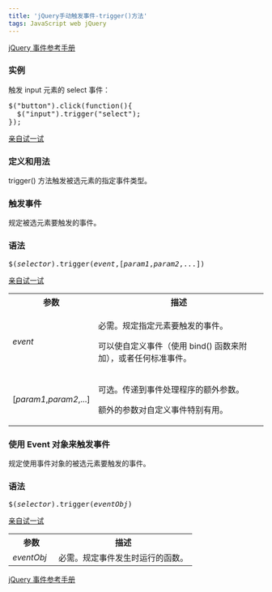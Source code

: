 ```yaml
---
title: 'jQuery手动触发事件-trigger()方法'
tags: JavaScript web jQuery 
---
```


<div id="maincontent">

<div class="backtoreference">
<p><a href="/jquery/jquery_ref_events.asp" title="jQuery 参考手册 - 事件">jQuery 事件参考手册</a></p>
</div>


<div>
<h3>实例</h3>

<p>触发 input 元素的 select 事件：</p>

<pre>$("button").click(function(){
  $("input").trigger("select");
});
</pre>

<p class="tiy"><a target="_blank" href="/tiy/t.asp?f=jquery_event_trigger">亲自试一试</a></p>
</div>


<div>
<h3>定义和用法</h3>

<p>trigger() 方法触发被选元素的指定事件类型。</p>
</div>


<div>
<h3>触发事件</h3>

<p>规定被选元素要触发的事件。</p>

<h3>语法</h3>

<pre>$(<i>selector</i>).trigger(<i>event</i>,[<i>param1</i>,<i>param2</i>,...])</pre>

<p class="tiy"><a target="_blank" href="/tiy/t.asp?f=jquery_event_trigger">亲自试一试</a></p>

<table class="dataintable">
<tbody><tr>
<th style="width:25%;">参数</th>
<th>描述</th>
</tr>

<tr>
<td><i>event</i></td>
<td>
    <p>必需。规定指定元素要触发的事件。</p>
    <p>可以使自定义事件（使用 bind() 函数来附加），或者任何标准事件。</p>
</td>
</tr>

<tr>
<td>[<i>param1</i>,<i>param2</i>,...]</td>
<td>
    <p>可选。传递到事件处理程序的额外参数。</p>
    <p>额外的参数对自定义事件特别有用。</p>
</td>
</tr>
</tbody></table>
</div>


<div>
<h3>使用 Event 对象来触发事件</h3>

<p>规定使用事件对象的被选元素要触发的事件。</p>

<h3>语法</h3>

<pre>$(<i>selector</i>).trigger(<i>eventObj</i>)</pre>

<p class="tiy"><a target="_blank" href="/tiy/t.asp?f=jquery_event_trigger_object">亲自试一试</a></p>

<table class="dataintable">
<tbody><tr>
<th style="width:25%;">参数</th>
<th>描述</th>
</tr>

<tr>
<td><i>eventObj</i></td>
<td>必需。规定事件发生时运行的函数。</td>
</tr>
</tbody></table>
</div>


<div class="backtoreference">
<p><a href="/jquery/jquery_ref_events.asp" title="jQuery 参考手册 - 事件">jQuery 事件参考手册</a></p>
</div>


</div>